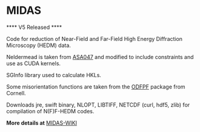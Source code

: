 # MIDAS

**** V5 Released ****

Code for reduction of Near-Field and Far-Field High Energy Diffraction Microscopy (HEDM) data.

Neldermead is taken from [ASA047](http://people.sc.fsu.edu/~jburkardt/cpp_src/asa047/asa047.html) and modified to include constraints and use as CUDA kernels.

SGInfo library used to calculate HKLs.

Some misorientation functions are taken from the [ODFPF](https://anisotropy.mae.cornell.edu/onr/Matlab/matlab-functions.html) package from Cornell.

Downloads jre, swift binary, NLOPT, LIBTIFF, NETCDF (curl, hdf5, zlib) for compilation of N(F)F-HEDM codes.

**More details at** [MIDAS-WIKI](https://github.com/marinerhemant/MIDAS/wiki)
